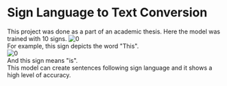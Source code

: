 # Sign Language to Text Conversion
This project was done as a part of an academic thesis. Here the model was trained with 10 signs. 
![0](https://github.com/Aref111n/Python/assets/71724445/8082a19d-e0dd-4415-87cd-6c8c5ab37e35) <br>
For example, this sign depicts the word "This". <br>
![0](https://github.com/Aref111n/Python/assets/71724445/46218ba4-193a-4cd9-913c-8f941f379ad2) <br>
And this sign means "is". <br>
This model can create sentences following sign language and it shows a high level of accuracy. 
